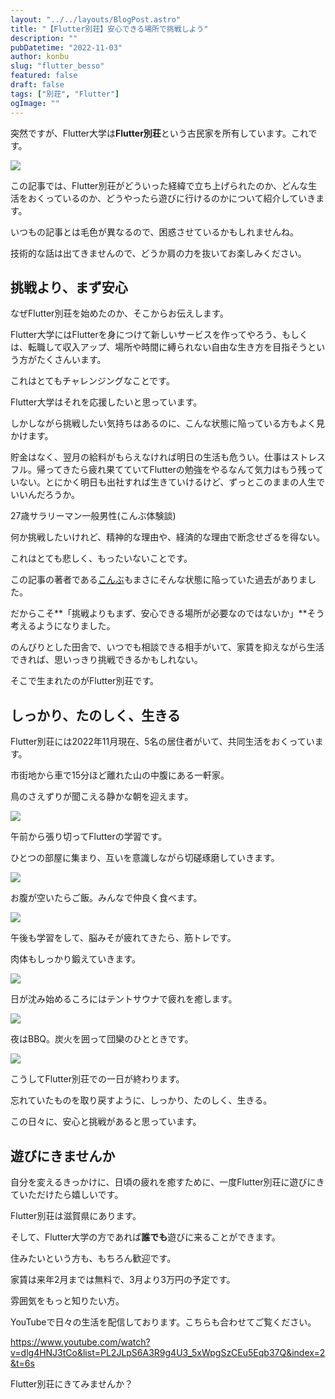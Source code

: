 ```yaml
---
layout: "../../layouts/BlogPost.astro"
title: "【Flutter別荘】安心できる場所で挑戦しよう"
description: ""
pubDatetime: "2022-11-03"
author: konbu
slug: "flutter_besso"
featured: false
draft: false
tags: ["別荘", "Flutter"]
ogImage: ""
---
```


突然ですが、Flutter大学は**Flutter別荘**という古民家を所有しています。これです。

![](/images/wp-content/uploads/2022/10/CleanShot-0004-10-31-at-20.23.27@2x-1-1024x581.webp)

この記事では、Flutter別荘がどういった経緯で立ち上げられたのか、どんな生活をおくっているのか、どうやったら遊びに行けるのかについて紹介していきます。

いつもの記事とは毛色が異なるので、困惑させているかもしれませんね。

技術的な話は出てきませんので、どうか肩の力を抜いてお楽しみください。

## 挑戦より、まず安心

なぜFlutter別荘を始めたのか、そこからお伝えします。

Flutter大学にはFlutterを身につけて新しいサービスを作ってやろう、もしくは、転職して収入アップ、場所や時間に縛られない自由な生き方を目指そうという方がたくさんいます。

これはとてもチャレンジングなことです。

Flutter大学はそれを応援したいと思っています。

しかしながら挑戦したい気持ちはあるのに、こんな状態に陥っている方もよく見かけます。

貯金はなく、翌月の給料がもらえなければ明日の生活も危うい。仕事はストレスフル。帰ってきたら疲れ果てていてFlutterの勉強をやるなんて気力はもう残っていない。とにかく明日も出社すれば生きていけるけど、ずっとこのままの人生でいいんだろうか。

27歳サラリーマン一般男性(こんぶ体験談)

何か挑戦したいけれど、精神的な理由や、経済的な理由で断念せざるを得ない。

これはとても悲しく、もったいないことです。

この記事の著者である[こんぶ](https://twitter.com/pressedkonbu)もまさにそんな状態に陥っていた過去がありました。

だからこそ**「挑戦よりもまず、安心できる場所が必要なのではないか」**そう考えるようになりました。

のんびりとした田舎で、いつでも相談できる相手がいて、家賃を抑えながら生活できれば、思いっきり挑戦できるかもしれない。

そこで生まれたのがFlutter別荘です。

## しっかり、たのしく、生きる

Flutter別荘には2022年11月現在、5名の居住者がいて、共同生活をおくっています。

市街地から車で15分ほど離れた山の中腹にある一軒家。

鳥のさえずりが聞こえる静かな朝を迎えます。

![](/images/wp-content/uploads/2022/11/CleanShot-0004-11-03-at-10.51.52@2x-1024x505.webp)

午前から張り切ってFlutterの学習です。

ひとつの部屋に集まり、互いを意識しながら切磋琢磨していきます。

![](/images/wp-content/uploads/2022/11/CleanShot-0004-11-03-at-10.57.26@2x-1024x577.webp)

お腹が空いたらご飯。みんなで仲良く食べます。

![](/images/wp-content/uploads/2022/11/CleanShot-0004-11-03-at-11.03.39@2x-1024x587.webp)

午後も学習をして、脳みそが疲れてきたら、筋トレです。

肉体もしっかり鍛えていきます。

![](/images/wp-content/uploads/2022/11/CleanShot-0004-11-03-at-11.11.05@2x-1024x503.webp)

日が沈み始めるころにはテントサウナで疲れを癒します。

![](/images/wp-content/uploads/2022/11/CleanShot-0004-11-03-at-11.16.31@2x-1024x489.webp)

夜はBBQ。炭火を囲って団欒のひとときです。

![](/images/wp-content/uploads/2022/11/CleanShot-0004-11-03-at-11.28.18@2x-1024x506.webp)

こうしてFlutter別荘での一日が終わります。

忘れていたものを取り戻すように、しっかり、たのしく、生きる。

この日々に、安心と挑戦があると思っています。

## 遊びにきませんか

自分を変えるきっかけに、日頃の疲れを癒すために、一度Flutter別荘に遊びにきていただけたら嬉しいです。

Flutter別荘は滋賀県にあります。

そして、Flutter大学の方であれば**誰でも**遊びに来ることができます。

住みたいという方も、もちろん歓迎です。

家賃は来年2月までは無料で、3月より3万円の予定です。

雰囲気をもっと知りたい方。

YouTubeで日々の生活を配信しております。こちらも合わせてご覧ください。

https://www.youtube.com/watch?v=dlg4HNJ3tCo&list=PL2JLpS6A3R9g4U3_5xWpgSzCEu5Eqb37Q&index=2&t=6s

Flutter別荘にきてみませんか？
